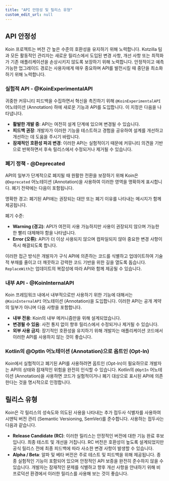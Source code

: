 ```yaml
---
title: "API 안정성 및 릴리스 유형"
custom_edit_url: null
---
```

## API 안정성

Koin 프로젝트는 버전 간 높은 수준의 호환성을 유지하기 위해 노력합니다. Kotzilla 팀과 모든 활동적인 관리자는 새로운 릴리스에서 도입된 변경 사항, 개선 사항 또는 최적화가 기존 애플리케이션을 손상시키지 않도록 보장하기 위해 노력합니다.
안정적이고 예측 가능한 업그레이드 경로는 사용자에게 매우 중요하며 API를 발전시킬 때 중단을 최소화하기 위해 노력합니다.

### 실험적 API - @KoinExperimentalAPI
귀중한 커뮤니티 피드백을 수집하면서 혁신을 촉진하기 위해 `@KoinExperimentalAPI` 어노테이션 (Annotation) 하에 새로운 기능과 API를 도입합니다. 이 지정은 다음을 나타냅니다.

- **활발한 개발 중**: API는 여전히 설계 단계에 있으며 변경될 수 있습니다.
- **피드백 권장**: 개발자가 이러한 기능을 테스트하고 경험을 공유하여 설계를 개선하고 개선하는 데 도움을 주시기 바랍니다.
- **잠재적인 호환성 파괴 변경**: 이러한 API는 실험적이기 때문에 커뮤니티 의견을 기반으로 반복하면서 후속 릴리스에서 수정되거나 제거될 수 있습니다.

### 폐기 정책 - @Deprecated

API의 일부가 단계적으로 폐지될 때 원활한 전환을 보장하기 위해 Koin은 `@Deprecated` 어노테이션 (Annotation)을 사용하여 이러한 영역을 명확하게 표시합니다. 폐기 전략에는 다음이 포함됩니다.

명확한 경고: 폐기된 API에는 권장되는 대안 또는 폐기 이유를 나타내는 메시지가 함께 제공됩니다.

폐기 수준:
- **Warning (경고)**: API가 여전히 사용 가능하지만 사용이 권장되지 않으며 가능한 한 빨리 대체해야 함을 나타냅니다.
- **Error (오류)**: API가 더 이상 사용되지 않으며 컴파일되지 않아 중요한 변경 사항이 즉시 해결되도록 합니다.

이러한 접근 방식은 개발자가 구식 API에 의존하는 코드를 식별하고 업데이트하여 기술적 부채를 줄이고 더 깨끗하고 강력한 코드 기반을 위한 길을 열도록 돕습니다.
`ReplaceWith`는 업데이트의 복잡성에 따라 API와 함께 제공될 수 있습니다.

### 내부 API - @KoinInternalAPI

Koin 프레임워크 내에서 내부적으로만 사용하기 위한 기능에 대해서는 `@KoinInternalAPI` 어노테이션 (Annotation)을 도입합니다. 이러한 API는 공개 계약의 일부가 아니며 다음 사항을 포함합니다.

- **내부 전용**: Koin의 내부 메커니즘만을 위해 설계되었습니다.
- **변경될 수 있음**: 사전 통지 없이 향후 릴리스에서 수정되거나 제거될 수 있습니다.
- **외부 사용 금지**: 장기적인 호환성을 유지하기 위해 개발자는 애플리케이션 코드에서 이러한 API를 사용하지 않는 것이 좋습니다.

### Kotlin의 @OptIn 어노테이션 (Annotation)으로 옵트인 (Opt-In)

Koin에서 실험적이고 폐기된 API를 사용하려면 옵트인 (Opt-In)이 필요하므로 개발자는 API의 상태와 잠재적인 위험을 완전히 인식할 수 있습니다.
Kotlin의 `@OptIn` 어노테이션 (Annotation)을 사용하면 코드가 실험적이거나 폐기 대상으로 표시된 API에 의존한다는 것을 명시적으로 인정합니다.

## 릴리스 유형

Koin은 각 릴리스의 성숙도와 의도된 사용을 나타내는 추가 접두사 식별자를 사용하여 시맨틱 버전 관리 (Semantic Versioning, SemVer)를 준수합니다. 사용하는 접두사는 다음과 같습니다.

- **Release Candidate (RC)**: 이러한 릴리스는 안정적인 버전에 대한 기능 완료 후보입니다. 최종 테스트 및 개선을 거칩니다. RC 버전은 호환성이 높도록 설계되었지만 공식 릴리스 전에 최종 피드백에 따라 사소한 변경 사항이 발생할 수 있습니다.
- **Alpha / Beta**: 알파 및 베타 버전은 주로 테스트 및 피드백을 위해 제공됩니다. 종종 실험적인 기능이 포함되어 있으며 안정적인 API 보증을 완전히 준수하지 않을 수 있습니다. 개발자는 잠재적인 문제를 식별하고 향후 개선 사항을 안내하기 위해 비프로덕션 환경에서 이러한 릴리스를 사용해 보는 것이 좋습니다.